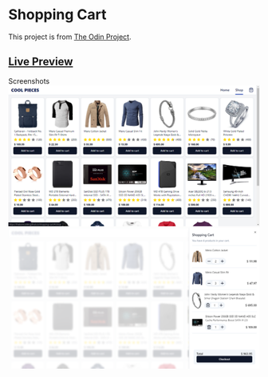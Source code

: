 # Shopping Cart

This project is from [The Odin Project](https://www.theodinproject.com/lessons/node-path-react-new-shopping-cart). 

## [Live Preview](https://thabomoloi.github.io/shopping-cart/)
Screenshots
![Products](./public/Screenshot1.png)
![Cart](./public/Screenshot2.png)
